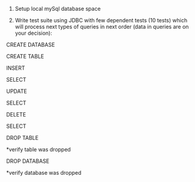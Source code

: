 1) Setup local mySql database space

2) Write test suite using JDBC with few dependent tests (10 tests) which will process next types of queries in next order (data in queries are on your decision):

CREATE DATABASE

CREATE TABLE

INSERT

SELECT

UPDATE

SELECT

DELETE

SELECT

DROP TABLE

*verify table was dropped

DROP DATABASE

*verify database was dropped